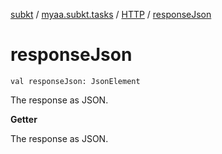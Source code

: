 [subkt](../../index.md) / [myaa.subkt.tasks](../index.md) / [HTTP](index.md) / [responseJson](./response-json.md)

# responseJson

`val responseJson: JsonElement`

The response as JSON.

**Getter**

The response as JSON.

